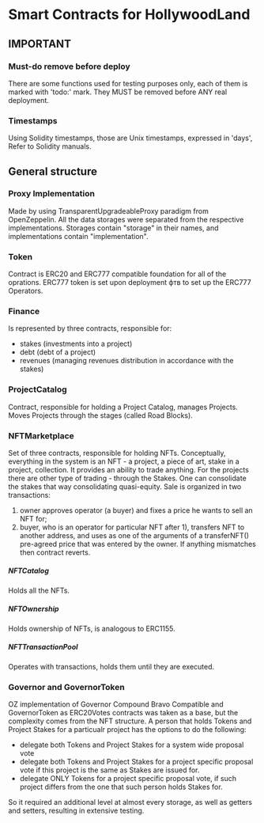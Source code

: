 # Smart Contracts for HollywoodLand

## IMPORTANT
### Must-do remove before deploy
There are some functions used for testing purposes only, each of them is marked with 'todo:' mark. They MUST be removed before ANY real deployment.
### Timestamps
Using Solidity timestamps, those are Unix timestamps, expressed in 'days', Refer to Solidity manuals. 


## General structure
### Proxy Implementation
Made by using TransparentUpgradeableProxy paradigm from OpenZeppelin. All the data storages were separated from the respective implementations. Storages contain "storage" in their names, and implementations contain "implementation". 
### Token
Contract is ERC20 and ERC777 compatible foundation for all of the oprations. ERC777 token is set upon deployment фтв to set up the ERC777 Operators.
### Finance
Is represented by three contracts, responsible for:
- stakes (investments into a project)
- debt (debt of a project)
- revenues (managing revenues distribution in accordance with the stakes)
### ProjectCatalog
Contract, responsible for holding a Project Catalog, manages Projects. Moves Projects through the stages (called Road Blocks).
### NFTMarketplace
Set of three contracts, responsible for holding NFTs. Conceptually, everything in the system is an NFT - a project, a piece of art, stake in a project, collection. It provides an ability to trade anything. 
For the projects there are other type of trading - through the Stakes. One can consolidate the stakes that way consolidating quasi-equity.
Sale is organized in two transactions:
1) owner approves operator (a buyer) and fixes a price he wants to sell an NFT for;
2) buyer, who is an operator for particular NFT after 1), transfers NFT to another address, and uses as one of the arguments of a transferNFT() pre-agreed price that was entered by the owner. If anything mismatches then contract reverts.
##### NFTCatalog
Holds all the NFTs.
##### NFTOwnership
Holds ownership of NFTs, is analogous to ERC1155.
##### NFTTransactionPool
Operates with transactions, holds them until they are executed.

### Governor and GovernorToken
OZ implementation of Governor Compound Bravo Compatible and GovernorToken as ERC20Votes contracts was taken as a base, but the complexity comes from the NFT structure.
A person that holds Tokens and Project Stakes for a particualr project has the options to do the following:
- delegate both Tokens and Project Stakes for a system wide proposal vote
- delegate both Tokens and Project Stakes for a project specific proposal vote if this project is the same as Stakes are issued for.
- delegate ONLY Tokens for a project specific proposal vote, if such project differs from the one that such person holds Stakes for.

So it required an additional level at almost every storage, as well as getters and setters, resulting in extensive testing.
